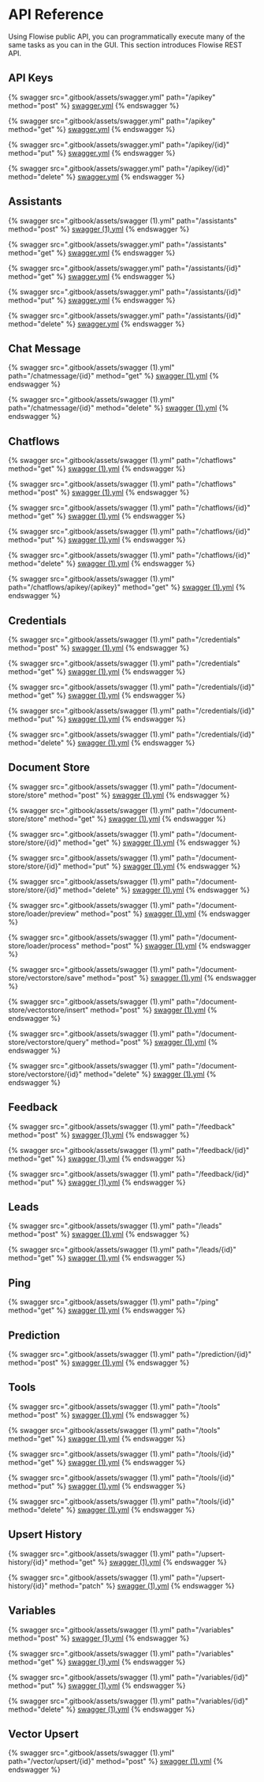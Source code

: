 # API Reference

Using Flowise public API, you can programmatically execute many of the same tasks as you can in the GUI. This section introduces Flowise REST API.

## API Keys

{% swagger src=".gitbook/assets/swagger.yml" path="/apikey" method="post" %}
[swagger.yml](.gitbook/assets/swagger.yml)
{% endswagger %}

{% swagger src=".gitbook/assets/swagger.yml" path="/apikey" method="get" %}
[swagger.yml](.gitbook/assets/swagger.yml)
{% endswagger %}

{% swagger src=".gitbook/assets/swagger.yml" path="/apikey/{id}" method="put" %}
[swagger.yml](.gitbook/assets/swagger.yml)
{% endswagger %}

{% swagger src=".gitbook/assets/swagger.yml" path="/apikey/{id}" method="delete" %}
[swagger.yml](.gitbook/assets/swagger.yml)
{% endswagger %}

## Assistants

{% swagger src=".gitbook/assets/swagger (1).yml" path="/assistants" method="post" %}
[swagger (1).yml](<.gitbook/assets/swagger (1).yml>)
{% endswagger %}

{% swagger src=".gitbook/assets/swagger.yml" path="/assistants" method="get" %}
[swagger.yml](.gitbook/assets/swagger.yml)
{% endswagger %}

{% swagger src=".gitbook/assets/swagger.yml" path="/assistants/{id}" method="get" %}
[swagger.yml](.gitbook/assets/swagger.yml)
{% endswagger %}

{% swagger src=".gitbook/assets/swagger.yml" path="/assistants/{id}" method="put" %}
[swagger.yml](.gitbook/assets/swagger.yml)
{% endswagger %}

{% swagger src=".gitbook/assets/swagger.yml" path="/assistants/{id}" method="delete" %}
[swagger.yml](.gitbook/assets/swagger.yml)
{% endswagger %}

## Chat Message

{% swagger src=".gitbook/assets/swagger (1).yml" path="/chatmessage/{id}" method="get" %}
[swagger (1).yml](<.gitbook/assets/swagger (1).yml>)
{% endswagger %}

{% swagger src=".gitbook/assets/swagger (1).yml" path="/chatmessage/{id}" method="delete" %}
[swagger (1).yml](<.gitbook/assets/swagger (1).yml>)
{% endswagger %}

## Chatflows

{% swagger src=".gitbook/assets/swagger (1).yml" path="/chatflows" method="get" %}
[swagger (1).yml](<.gitbook/assets/swagger (1).yml>)
{% endswagger %}

{% swagger src=".gitbook/assets/swagger (1).yml" path="/chatflows" method="post" %}
[swagger (1).yml](<.gitbook/assets/swagger (1).yml>)
{% endswagger %}

{% swagger src=".gitbook/assets/swagger (1).yml" path="/chatflows/{id}" method="get" %}
[swagger (1).yml](<.gitbook/assets/swagger (1).yml>)
{% endswagger %}

{% swagger src=".gitbook/assets/swagger (1).yml" path="/chatflows/{id}" method="put" %}
[swagger (1).yml](<.gitbook/assets/swagger (1).yml>)
{% endswagger %}

{% swagger src=".gitbook/assets/swagger (1).yml" path="/chatflows/{id}" method="delete" %}
[swagger (1).yml](<.gitbook/assets/swagger (1).yml>)
{% endswagger %}

{% swagger src=".gitbook/assets/swagger (1).yml" path="/chatflows/apikey/{apikey}" method="get" %}
[swagger (1).yml](<.gitbook/assets/swagger (1).yml>)
{% endswagger %}

## Credentials

{% swagger src=".gitbook/assets/swagger (1).yml" path="/credentials" method="post" %}
[swagger (1).yml](<.gitbook/assets/swagger (1).yml>)
{% endswagger %}

{% swagger src=".gitbook/assets/swagger (1).yml" path="/credentials" method="get" %}
[swagger (1).yml](<.gitbook/assets/swagger (1).yml>)
{% endswagger %}

{% swagger src=".gitbook/assets/swagger (1).yml" path="/credentials/{id}" method="get" %}
[swagger (1).yml](<.gitbook/assets/swagger (1).yml>)
{% endswagger %}

{% swagger src=".gitbook/assets/swagger (1).yml" path="/credentials/{id}" method="put" %}
[swagger (1).yml](<.gitbook/assets/swagger (1).yml>)
{% endswagger %}

{% swagger src=".gitbook/assets/swagger (1).yml" path="/credentials/{id}" method="delete" %}
[swagger (1).yml](<.gitbook/assets/swagger (1).yml>)
{% endswagger %}

## Document Store

{% swagger src=".gitbook/assets/swagger (1).yml" path="/document-store/store" method="post" %}
[swagger (1).yml](<.gitbook/assets/swagger (1).yml>)
{% endswagger %}

{% swagger src=".gitbook/assets/swagger (1).yml" path="/document-store/store" method="get" %}
[swagger (1).yml](<.gitbook/assets/swagger (1).yml>)
{% endswagger %}

{% swagger src=".gitbook/assets/swagger (1).yml" path="/document-store/store/{id}" method="get" %}
[swagger (1).yml](<.gitbook/assets/swagger (1).yml>)
{% endswagger %}

{% swagger src=".gitbook/assets/swagger (1).yml" path="/document-store/store/{id}" method="put" %}
[swagger (1).yml](<.gitbook/assets/swagger (1).yml>)
{% endswagger %}

{% swagger src=".gitbook/assets/swagger (1).yml" path="/document-store/store/{id}" method="delete" %}
[swagger (1).yml](<.gitbook/assets/swagger (1).yml>)
{% endswagger %}

{% swagger src=".gitbook/assets/swagger (1).yml" path="/document-store/loader/preview" method="post" %}
[swagger (1).yml](<.gitbook/assets/swagger (1).yml>)
{% endswagger %}

{% swagger src=".gitbook/assets/swagger (1).yml" path="/document-store/loader/process" method="post" %}
[swagger (1).yml](<.gitbook/assets/swagger (1).yml>)
{% endswagger %}

{% swagger src=".gitbook/assets/swagger (1).yml" path="/document-store/vectorstore/save" method="post" %}
[swagger (1).yml](<.gitbook/assets/swagger (1).yml>)
{% endswagger %}

{% swagger src=".gitbook/assets/swagger (1).yml" path="/document-store/vectorstore/insert" method="post" %}
[swagger (1).yml](<.gitbook/assets/swagger (1).yml>)
{% endswagger %}

{% swagger src=".gitbook/assets/swagger (1).yml" path="/document-store/vectorstore/query" method="post" %}
[swagger (1).yml](<.gitbook/assets/swagger (1).yml>)
{% endswagger %}

{% swagger src=".gitbook/assets/swagger (1).yml" path="/document-store/vectorstore/{id}" method="delete" %}
[swagger (1).yml](<.gitbook/assets/swagger (1).yml>)
{% endswagger %}

## Feedback

{% swagger src=".gitbook/assets/swagger (1).yml" path="/feedback" method="post" %}
[swagger (1).yml](<.gitbook/assets/swagger (1).yml>)
{% endswagger %}

{% swagger src=".gitbook/assets/swagger (1).yml" path="/feedback/{id}" method="get" %}
[swagger (1).yml](<.gitbook/assets/swagger (1).yml>)
{% endswagger %}

{% swagger src=".gitbook/assets/swagger (1).yml" path="/feedback/{id}" method="put" %}
[swagger (1).yml](<.gitbook/assets/swagger (1).yml>)
{% endswagger %}

## Leads

{% swagger src=".gitbook/assets/swagger (1).yml" path="/leads" method="post" %}
[swagger (1).yml](<.gitbook/assets/swagger (1).yml>)
{% endswagger %}

{% swagger src=".gitbook/assets/swagger (1).yml" path="/leads/{id}" method="get" %}
[swagger (1).yml](<.gitbook/assets/swagger (1).yml>)
{% endswagger %}

## Ping

{% swagger src=".gitbook/assets/swagger (1).yml" path="/ping" method="get" %}
[swagger (1).yml](<.gitbook/assets/swagger (1).yml>)
{% endswagger %}

## Prediction

{% swagger src=".gitbook/assets/swagger (1).yml" path="/prediction/{id}" method="post" %}
[swagger (1).yml](<.gitbook/assets/swagger (1).yml>)
{% endswagger %}

## Tools

{% swagger src=".gitbook/assets/swagger (1).yml" path="/tools" method="post" %}
[swagger (1).yml](<.gitbook/assets/swagger (1).yml>)
{% endswagger %}

{% swagger src=".gitbook/assets/swagger (1).yml" path="/tools" method="get" %}
[swagger (1).yml](<.gitbook/assets/swagger (1).yml>)
{% endswagger %}

{% swagger src=".gitbook/assets/swagger (1).yml" path="/tools/{id}" method="get" %}
[swagger (1).yml](<.gitbook/assets/swagger (1).yml>)
{% endswagger %}

{% swagger src=".gitbook/assets/swagger (1).yml" path="/tools/{id}" method="put" %}
[swagger (1).yml](<.gitbook/assets/swagger (1).yml>)
{% endswagger %}

{% swagger src=".gitbook/assets/swagger (1).yml" path="/tools/{id}" method="delete" %}
[swagger (1).yml](<.gitbook/assets/swagger (1).yml>)
{% endswagger %}

## Upsert History

{% swagger src=".gitbook/assets/swagger (1).yml" path="/upsert-history/{id}" method="get" %}
[swagger (1).yml](<.gitbook/assets/swagger (1).yml>)
{% endswagger %}

{% swagger src=".gitbook/assets/swagger (1).yml" path="/upsert-history/{id}" method="patch" %}
[swagger (1).yml](<.gitbook/assets/swagger (1).yml>)
{% endswagger %}

## Variables

{% swagger src=".gitbook/assets/swagger (1).yml" path="/variables" method="post" %}
[swagger (1).yml](<.gitbook/assets/swagger (1).yml>)
{% endswagger %}

{% swagger src=".gitbook/assets/swagger (1).yml" path="/variables" method="get" %}
[swagger (1).yml](<.gitbook/assets/swagger (1).yml>)
{% endswagger %}

{% swagger src=".gitbook/assets/swagger (1).yml" path="/variables/{id}" method="put" %}
[swagger (1).yml](<.gitbook/assets/swagger (1).yml>)
{% endswagger %}

{% swagger src=".gitbook/assets/swagger (1).yml" path="/variables/{id}" method="delete" %}
[swagger (1).yml](<.gitbook/assets/swagger (1).yml>)
{% endswagger %}

## Vector Upsert

{% swagger src=".gitbook/assets/swagger (1).yml" path="/vector/upsert/{id}" method="post" %}
[swagger (1).yml](<.gitbook/assets/swagger (1).yml>)
{% endswagger %}
